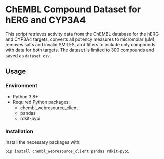 # ChEMBL Compound Dataset for hERG and CYP3A4

This script retrieves activity data from the ChEMBL database for the hERG and CYP3A4 targets, converts all potency measures to micromolar (μM), removes salts and invalid SMILES, and filters to include only compounds with data for both targets. The dataset is limited to 300 compounds and saved as `dataset.csv`.

## Usage

### Environment

- Python 3.8+
- Required Python packages:
  - chembl_webresource_client
  - pandas
  - rdkit-pypi

### Installation

Install the necessary packages with:

```bash
pip install chembl_webresource_client pandas rdkit-pypi
